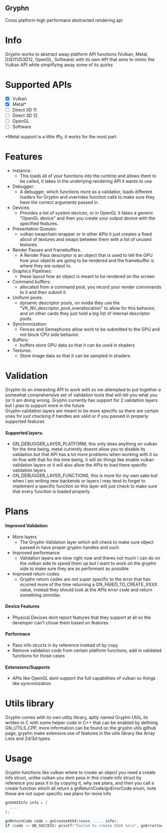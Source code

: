 ## Gryphn
Cross platform high performace abstracted rendering api

# Info
Gryphn works to abstract away platform API functions (Vulkan, Metal, D3D11/D3D12, OpenGL, Software) with its own API that aims to mimic the Vulkan API while simplifying away some of its quirks<br />
# Supported APIs

- [x] Vulkan
- [x] Metal*
- [ ] Direct 3D 11
- [ ] Direct 3D 12
- [ ] OpenGL
- [ ] Software

*Metal support is a little iffy, it works for the most part

# Features
- Instance:
  - This loads all of your functions into the runtime and allows them to be called, it takes in the underlying rendering API it wants to use<br />
- Debugger:
  - A debugger, which functions more as a validatior, loads different loaders for Gryphn and overrides function calls to make sure they have the correct arguments passed in.<br />
- Devices:
  - Provides a list of system devices, or in OpenGL it fakes a generic "OpenGL device" and then you create your output device with the specified features.
- Presentation Queues:
  - vulkan swapchain wrapper or in other APIs it just creates a fixed about of textures and swaps between them with a list of unused textures.<br />
- Render Passes and framebuffers.
  - A Render Pass descriptor is an object that is used to tell the GPU how your objects are going to be rendered and the framebuffer is where they are output to.<br />
- Graphics Pipelines:
  - these layout how an object is meant to be rendered on the screen<br />
- Command buffers:
  - allocated from a command pool, you record your render commnands to it and then submit it. <br />
- Uniform pools:
  - dynamic descriptor pools, on nvidia they use the "VK_NV_descriptor_pool_overallocation" to allow for this behavior, and on other cards they just hold a big list of internal descriptor pools. <br />
- Synchronization:
  - Fences and Semaphores allow work to be submitted to the GPU and not block CPU side behavior. <br />
- Buffers:
  - buffers store GPU data so that it can be used in shaders <br />
- Textures:
  - Store image data so that it can be sampled in shaders <br />

# Validation
Gryphn its an interesting API to work with so ive attempted to put together a somewhat comprehensive set of validation tools that will tell you what you (or I) am doing wrong. Gryphn currently has support for 2 validation layers but I plan to support more in the future <br />
Gryphn validation layers are meant to be more specific so there are certain ones for just checking if handles are valid or if you passed in properly supported features
#### Supported layers: <br />
- GN_DEBUGGER_LAYER_PLATFORM, this only does anything on vulkan for the time being, metal currently doesnt allow you to disable its validation but that API has a lot more problems when working with it so im fine with that for the time being, it will do things like enable vulkan validation layers or it will also allow the APIs to load there specific validation layers
- GN_DEBUGGER_LAYER_FUNCTIONS, this is more for my own sake but when I am writing new backends or layers I may tend to forget to implement a specific function so this layer will just check to make sure that every function is loaded properly.
# Plans
#### Improved Validation <br />
- More layers
  - The Gryphn Validation layer which will check to make sure object passed in have proper gryphn handles and such
- Improved performance
  - Validation layers are slow right now and theres not much I can do on the vulkan side to speed them up but I want to work on the gryphn side to make sure they are as performant as possible<br />
- Improved return codes
  - Gryphn return codes are not super specific to the error that has ocurred more of the time returning a GN_FAIlED_TO_CREATE_XXXX value, instead they should look at the APIs error code and return something simmilar.
#### Device Features <br />
- Physical Devices dont report features that they support at all so the developer can't chose them based on features<br />
#### Performace
- Pass info structs in by reference instead of by copy
- Remove validation code from certain platform functions, add in validated functions for those cases
#### Extensions/Supports
- APIs like OpenGL dont support the full capabilities of vulkan so things like syncronization 
# Utils library
Gryphn comes with its own utlity library, aptly named Gryphn Utils, its written in C with some helper code in C++ that can be enabled by defining GN_UTILS_CPP, more information can be found on the gryphn utils github page, gryphn make extensive use of features in the utils library like Array Lists and 2d/3d types.
# Usage
Gryphn functions like vulkan where to create an object you need a create info struct, unlike vulkan you dont pass in this create info struct by reference you pass it in by copying it, why see plans, and then you call a create function which all return a gnReturnCode/gnErrorCode enum, note these are not super specific see plans for more info

```C
gnXXXXInfo info = {
  ....
};

gnReturnCode code = gnCreateXXXX(&xxxx, ..., info);
if (code != GN_SUCCESS) printf("Failed to create XXXX %s\n", gnErrorCodeToCString(code));


```
